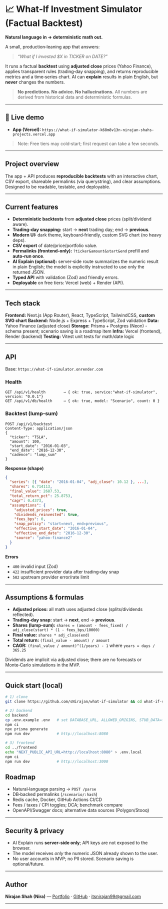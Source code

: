# 📈 What‑If Investment Simulator (Factual Backtest)

**Natural language in → deterministic math out.**

A small, production‑leaning app that answers:

> *“What if I invested \$X in TICKER on DATE?”*

It runs a factual **backtest** using **adjusted close** prices (Yahoo Finance), applies transparent rules (trading‑day snapping), and returns reproducible metrics and a time‑series chart. AI can **explain** results in plain English, but **never** changes the numbers.

> **No predictions. No advice. No hallucinations.** All numbers are derived from historical data and deterministic formulas.

---

## 🔗 Live demo

* **App (Vercel):** `https://what-if-simulator-k68m8v13n-nirajan-shahs-projects.vercel.app`


> Note: Free tiers may cold‑start; first request can take a few seconds.

---

##  Project overview

The app + API produces **reproducible backtests** with an interactive chart, CSV export, shareable permalinks (via querystring), and clear assumptions. Designed to be readable, testable, and deployable.

---

##  Current features

* **Deterministic backtests** from **adjusted close** prices (split/dividend aware).
* **Trading‑day snapping:** start → **next** trading day; end → **previous**.
* **Modern UI:** dark theme, keyboard‑friendly, custom SVG chart (no heavy deps).
* **CSV export** of date/price/portfolio value.
* **Permalinks (frontend‑only):** `?ticker&amount&start&end` prefill and **auto‑run once**.
* **AI Explain (optional):** server‑side route summarizes the numeric result in plain English; the model is explicitly instructed to use only the returned JSON.
* **Typed API** with validation (Zod) and friendly errors.
* **Deployable** on free tiers: Vercel (web) + Render (API).

---

##  Tech stack

**Frontend:** Next.js (App Router), React, TypeScript, TailwindCSS, **custom SVG chart**
**Backend:** Node.js + Express + TypeScript, Zod validation
**Data:** Yahoo Finance (adjusted close)
**Storage:** Prisma + Postgres (Neon) - schema present; scenario saving is a roadmap item
**Infra:** Vercel (frontend), Render (backend)
**Testing:** Vitest unit tests for math/date logic


---

##  API

Base: `https://what-if-simulator.onrender.com`

### Health

```http
GET /api/v1/health        → { ok: true, service:"what-if-simulator", version: "0.0.1"}
GET /api/v1/db/health     → { ok: true, model: "Scenario", count: 0 }
```

### Backtest (lump‑sum)

```http
POST /api/v1/backtest
Content-Type: application/json
{
  "ticker": "TSLA",
  "amount": 100,
  "start_date": "2016-01-03",
  "end_date": "2016-12-30",
  "cadence": "lump_sum"
}
```

**Response (shape)**

```json
{
  "series": [{ "date": "2016-01-04", "adj_close": 10.12 }, ...],
  "shares": 6.714113,
  "final_value": 2687.53,
  "total_return_pct": 25.8753,
  "cagr": 0.4373,
  "assumptions": {
    "adjusted_prices": true,
    "dividends_reinvested": true,
    "fees_bps": 0,
    "snap_policy": "start=next, end=previous",
    "effective_start_date": "2016-01-04",
    "effective_end_date": "2016-12-30",
    "source": "yahoo-finance2"
  }
}

```

**Errors**

* `400` invalid input (Zod)
* `422` insufficient provider data after trading‑day snap
* `502` upstream provider error/rate limit

---

## Assumptions & formulas

* **Adjusted prices:** all math uses adjusted close (splits/dividends reflected).
* **Trading‑day snap:** start → **next**, end → **previous**.
* **Shares (lump‑sum):**
  `shares = (amount - fees_fixed) / adj_close(start) * (1 - fees_bps/10000)`
* **Final value:** `shares * adj_close(end)`
* **Total return:** `(final_value - amount) / amount`
* **CAGR:** `(final_value / amount)^(1/years) - 1` where `years = days / 365.25`

 Dividends are implicit via adjusted close; there are no forecasts or Monte‑Carlo simulations in the MVP.

---

##  Quick start (local)

```bash
# 1) clone
git clone https://github.com/sNirajan/what-if-simulator && cd what-if-simulator

# 2) backend
cd backend
cp .env.example .env   # set DATABASE_URL, ALLOWED_ORIGINS, STUB_DATA=false
npm ci
npx prisma generate
npm run dev            # http://localhost:8080

# 3) frontend
cd ../frontend
echo "NEXT_PUBLIC_API_URL=http://localhost:8080" > .env.local
npm ci
npm run dev            # http://localhost:3000
```


##  Roadmap

* Natural‑language parsing → `POST /parse`
* DB‑backed permalinks (`/scenario/:hash`)
* Redis cache, Docker, GitHub Actions CI/CD
* Fees / taxes / CPI toggles; DCA; benchmark compare
* OpenAPI/Swagger docs; alternative data sources (Polygon/Stooq)

---

##  Security & privacy

* AI Explain runs **server‑side only**; API keys are not exposed to the browser.
* The model receives *only* the numeric JSON already shown to the user.
* No user accounts in MVP; no PII stored. Scenario saving is optional/future.

---

##  Author

**Nirajan Shah (Nira)** — [Portfolio](http://nirajanshah.me) · [GitHub](https://github.com/sNirajan) · [itsnirajan99@gmail.com](mailto:itsnirajan99@gmail.com)

---





